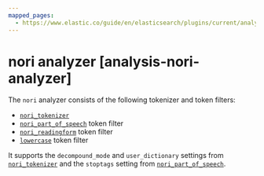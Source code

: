 ```yaml
---
mapped_pages:
  - https://www.elastic.co/guide/en/elasticsearch/plugins/current/analysis-nori-analyzer.html
---
```


# nori analyzer [analysis-nori-analyzer]

The `nori` analyzer consists of the following tokenizer and token filters:

* [`nori_tokenizer`](/reference/elasticsearch-plugins/analysis-nori-tokenizer.md)
* [`nori_part_of_speech`](/reference/elasticsearch-plugins/analysis-nori-speech.md) token filter
* [`nori_readingform`](/reference/elasticsearch-plugins/analysis-nori-readingform.md) token filter
* [`lowercase`](/reference/data-analysis/text-analysis/analysis-lowercase-tokenfilter.md) token filter

It supports the `decompound_mode` and `user_dictionary` settings from [`nori_tokenizer`](/reference/elasticsearch-plugins/analysis-nori-tokenizer.md) and the `stoptags` setting from [`nori_part_of_speech`](/reference/elasticsearch-plugins/analysis-nori-speech.md).

